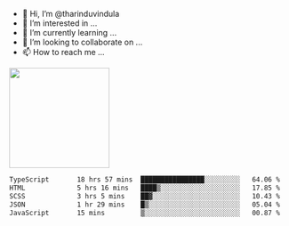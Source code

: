 - 👋 Hi, I’m @tharinduvindula
- 👀 I’m interested in ...
- 🌱 I’m currently learning ...
- 💞️ I’m looking to collaborate on ...
- 📫 How to reach me ...

<!---
tharinduvindula/tharinduvindula is a ✨ special ✨ repository because its `README.md` (this file) appears on your GitHub profile.
You can click the Preview link to take a look at your changes.
--->

<img height="180em" src="https://github-readme-stats.vercel.app/api?username=tharinduvindula&show_icons=true&hide_border=false&&count_private=true&include_all_commits=true" />


<!--START_SECTION:waka-->

```txt
TypeScript       18 hrs 57 mins  ████████████████░░░░░░░░░   64.06 %
HTML             5 hrs 16 mins   ████▒░░░░░░░░░░░░░░░░░░░░   17.85 %
SCSS             3 hrs 5 mins    ██▓░░░░░░░░░░░░░░░░░░░░░░   10.43 %
JSON             1 hr 29 mins    █▒░░░░░░░░░░░░░░░░░░░░░░░   05.04 %
JavaScript       15 mins         ▒░░░░░░░░░░░░░░░░░░░░░░░░   00.87 %
```

<!--END_SECTION:waka-->
